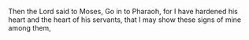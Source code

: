 Then the Lord said to Moses, Go in to Pharaoh, for I have hardened his heart and the heart of his servants, that I may show these signs of mine among them,
